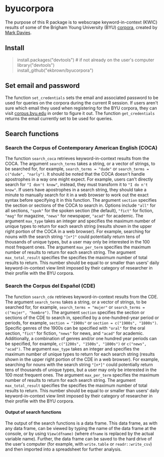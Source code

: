 # byucorpora
The purpose of this R package is to webscrape keyword-in-context (KWIC) results of some of the Brigham Young University (BYU) [corpora](http://corpus.byu.edu/), created by [Mark Davies](http://davies-linguistics.byu.edu/personal/). 

## Install
> install.packages("devtools")  # if not already on the user's computer  
> library("devtools")  
> install_github("ekbrown/byucorpora")  

## Set email and password
The function `set_credentials` sets the email and associated password to be used for queries on the corpora during the current R session. If users aren't sure which email they used when registering for the BYU corpora, they can visit [corpus.byu.edu](http://corpus.byu.edu/login.asp) in order to figure it out. The function `get_credentials` returns the email currently set to be used for queries.

## Search functions

### Search the Corpus of Contemporary American English (COCA)
The function `search_coca` retrieves keyword-in-context results from the COCA. The argument `search_terms` takes a string, or a vector of strings, to be searched for, for example, `search_terms = "dude"` or `search_terms = c("dude", "narly")`. It should be noted that the COCA doesn't handle apostrophes in a way one might expect. For example, users can't directly search for `"I don't know"`, instead, they must transform it to `"I do n't know"`. If users have apostrophes in a search string, they should take a minute to manually search for it in a web browser to work out the exact syntax before specifying it in this function. The argument `section` specifies the section or sections of the COCA to search in. Options include `"all"` for all sections, `"spok"` for the spoken section (the default), `"fict"` for fiction, `"mag"` for magazine, `"news"` for newspaper, `"acad"` for academic. The argument `max_type` takes an integer and specifies the maximum number of unique types to return for each search string (results shown in the upper right portion of the COCA in a web browser). For example, searching for nouns with the search string `"[n*]"` could potentially return tens of thousands of unique types, but a user may only be interested in the 100 most frequent ones. The argument `max_per_term` specifies the maximum number of results to return for each search string. The argument `max_total_result` specifies the specifies the maximum number of total results to return. This number should be equal to or smaller than users' daily keyword-in-context view limit imposed by their category of researcher in their profile with the BYU corpora.

### Search the Corpus del Español (CDE)
The function `search_cde` retrieves keyword-in-context results from the CDE. The argument `search_terms` takes a string, or a vector of strings, to be searched for, for example, `search_terms = "mujer"` or `search_terms = c("mujer", "hombre")`. The argument `section` specifies the section or sections of the CDE to search in, specified by a one-hundred-year period or periods, for example, `section = "1900s"` or `section = c("1900s", "1800s")`. Specific genres of the 1900s can be specified with `"oral"` for the oral section, `"fict"` for fiction, `"news"` for news, and `"acad"` for academic. Additionally, a combination of genres and/or one hundred year periods can be specified, for example, `c("1200s", "1500s", "1800s")` or `c("news", "acad")`. The argument `max_type` takes an integer and specifies the maximum number of unique types to return for each search string (results shown in the upper right portion of the CDE in a web browser). For example, searching for nouns with the search string `"[n*]"` could potentially return tens of thousands of unique types, but a user may only be interested in the 100 most frequent ones. The argument `max_per_term` specifies the maximum number of results to return for each search string. The argument `max_total_result` specifies the specifies the maximum number of total results to return. This number should be equal to or smaller than users' daily keyword-in-context view limit imposed by their category of researcher in their profile with the BYU corpora.

#### Output of search functions
The output of the search functions is a data frame. This data frame, as with any data frame, can be viewed by typing the name of the data frame at the console, or by using `View(dfname)` (where `dfname` is replaced by the actual variable name). Further, the data frame can be saved to the hard drive of the user's computer (for example, with `write.table` or `readr::write_csv`) and then imported into a spreadsheet for further analysis.
